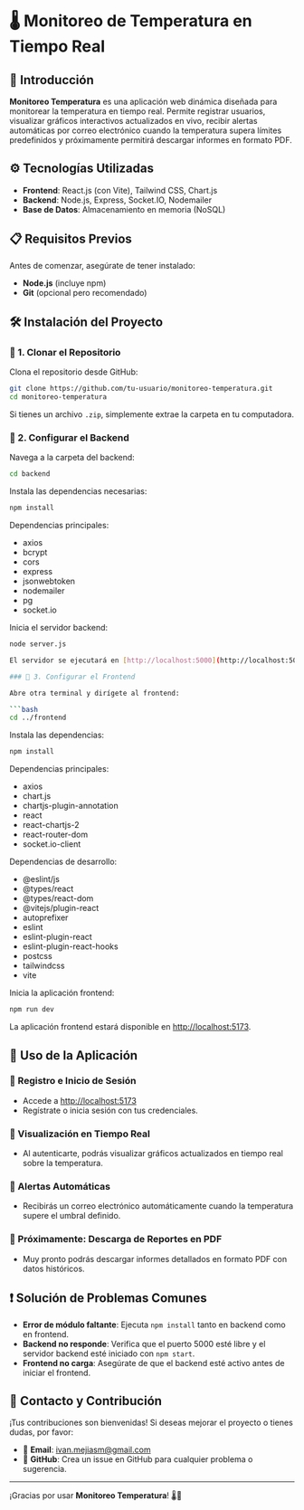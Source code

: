 # 🌡️ Monitoreo de Temperatura en Tiempo Real

## 🚀 Introducción

**Monitoreo Temperatura** es una aplicación web dinámica diseñada para monitorear la temperatura en tiempo real. Permite registrar usuarios, visualizar gráficos interactivos actualizados en vivo, recibir alertas automáticas por correo electrónico cuando la temperatura supera límites predefinidos y próximamente permitirá descargar informes en formato PDF.

## ⚙️ Tecnologías Utilizadas

- **Frontend**: React.js (con Vite), Tailwind CSS, Chart.js
- **Backend**: Node.js, Express, Socket.IO, Nodemailer
- **Base de Datos**: Almacenamiento en memoria (NoSQL)

## 📋 Requisitos Previos

Antes de comenzar, asegúrate de tener instalado:

- **Node.js** (incluye npm)
- **Git** (opcional pero recomendado)

## 🛠️ Instalación del Proyecto

### 🔹 1. Clonar el Repositorio

Clona el repositorio desde GitHub:

```bash
git clone https://github.com/tu-usuario/monitoreo-temperatura.git
cd monitoreo-temperatura
```

Si tienes un archivo `.zip`, simplemente extrae la carpeta en tu computadora.

### 🔹 2. Configurar el Backend

Navega a la carpeta del backend:

```bash
cd backend
```

Instala las dependencias necesarias:

```bash
npm install
```

Dependencias principales:
- axios
- bcrypt
- cors
- express
- jsonwebtoken
- nodemailer
- pg
- socket.io


Inicia el servidor backend:

```bash
node server.js

El servidor se ejecutará en [http://localhost:5000](http://localhost:5000).

### 🔹 3. Configurar el Frontend

Abre otra terminal y dirígete al frontend:

```bash
cd ../frontend
```

Instala las dependencias:

```bash
npm install
```

Dependencias principales:
- axios
- chart.js
- chartjs-plugin-annotation
- react
- react-chartjs-2
- react-router-dom
- socket.io-client

Dependencias de desarrollo:
- @eslint/js
- @types/react
- @types/react-dom
- @vitejs/plugin-react
- autoprefixer
- eslint
- eslint-plugin-react
- eslint-plugin-react-hooks
- postcss
- tailwindcss
- vite

Inicia la aplicación frontend:

```bash
npm run dev
```

La aplicación frontend estará disponible en [http://localhost:5173](http://localhost:5173).

## 🎯 Uso de la Aplicación

### 🔸 Registro e Inicio de Sesión

- Accede a [http://localhost:5173](http://localhost:5173)
- Regístrate o inicia sesión con tus credenciales.

### 🔸 Visualización en Tiempo Real

- Al autenticarte, podrás visualizar gráficos actualizados en tiempo real sobre la temperatura.

### 🔸 Alertas Automáticas

- Recibirás un correo electrónico automáticamente cuando la temperatura supere el umbral definido.

### 🔸 Próximamente: Descarga de Reportes en PDF

- Muy pronto podrás descargar informes detallados en formato PDF con datos históricos.

## ❗ Solución de Problemas Comunes

- **Error de módulo faltante**: Ejecuta `npm install` tanto en backend como en frontend.
- **Backend no responde**: Verifica que el puerto 5000 esté libre y el servidor backend esté iniciado con `npm start`.
- **Frontend no carga**: Asegúrate de que el backend esté activo antes de iniciar el frontend.

## 📩 Contacto y Contribución

¡Tus contribuciones son bienvenidas! Si deseas mejorar el proyecto o tienes dudas, por favor:

- 📧 **Email**: [ivan.mejiasm@gmail.com](mailto:ivan.mejiasm@gmail.com)
- 🔗 **GitHub**: Crea un issue en GitHub para cualquier problema o sugerencia.

---

¡Gracias por usar **Monitoreo Temperatura**! 🌡️🚀

